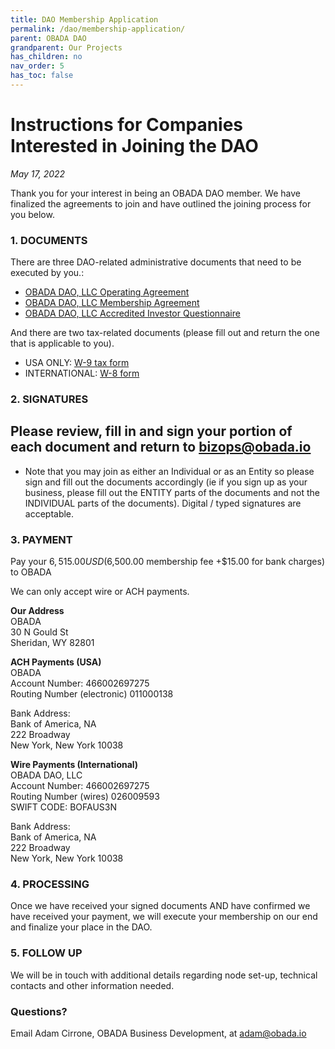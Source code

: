 ```yaml
---
title: DAO Membership Application
permalink: /dao/membership-application/
parent: OBADA DAO
grandparent: Our Projects
has_children: no
nav_order: 5
has_toc: false
---
```



# Instructions for Companies Interested in Joining the DAO
_May 17, 2022_

Thank you for your interest in being an OBADA DAO member.  We have finalized the agreements to join and have outlined the joining process for you below.  

 
### 1. DOCUMENTS
There are three DAO-related administrative documents  that need to be executed by you.:
  * [OBADA DAO, LLC Operating Agreement](/dao/documents/dao-operating-agreement)
  * [OBADA DAO, LLC Membership Agreement](/dao/documents/membership-agreement)
  * [OBADA DAO, LLC Accredited Investor Questionnaire](/dao/documents/accredited-investor-questionairre/) 
 
And there are two tax-related documents (please fill out and return the one that is applicable to you).
  * USA ONLY: [W-9 tax form](https://www.irs.gov/pub/irs-pdf/fw9.pdf)
  * INTERNATIONAL: [W-8 form](https://www.irs.gov/pub/irs-prior/fw8--1991.pdf) 


### 2.  SIGNATURES

## Please review, fill in and sign your portion of each document and return to <a href="mailto:bizops@obada.io">bizops@obada.io</a> 
 * Note that you may join as either an Individual or as an Entity so please sign and fill out the documents accordingly (ie if you sign up as your business, please fill out the ENTITY parts of the documents and not the INDIVIDUAL parts of the documents).   Digital / typed signatures are acceptable.
 
### 3. PAYMENT

Pay your $6,515.00 USD ($6,500.00 membership fee +$15.00 for bank charges) to OBADA  

We can only accept wire or ACH payments.  

**Our Address** <br/>
OBADA <br/>
30 N Gould St <br/>
Sheridan, WY 82801 <br/>

 
**ACH Payments (USA)** <br/>
OBADA <br/>
Account Number: 466002697275 <br/>
Routing Number (electronic) 011000138 <br/>

Bank Address: <br/>
Bank of America, NA <br/>
222 Broadway <br/>
New York, New York 10038 <br/>

**Wire Payments (International)** <br/>
OBADA DAO, LLC <br/>
Account Number: 466002697275 <br/>
Routing Number (wires) 026009593 <br/>
SWIFT CODE: BOFAUS3N <br/>

Bank Address: <br/>
Bank of America, NA <br/>
222 Broadway <br/>
New York, New York 10038 <br/>

### 4. PROCESSING
Once we have received your signed documents AND have confirmed we have received your payment, we will execute your membership on our end and finalize your place in the DAO.  
 
### 5. FOLLOW UP
We will be in touch with additional details regarding node set-up, technical contacts and other information needed. 
 
### Questions?  
Email Adam Cirrone, OBADA Business Development, at [adam@obada.io](mailto:adam@obada.io)
